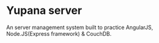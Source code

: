 # Yupana server

An server management system built to practice AngularJS, Node.JS(Express framework) & CouchDB.
